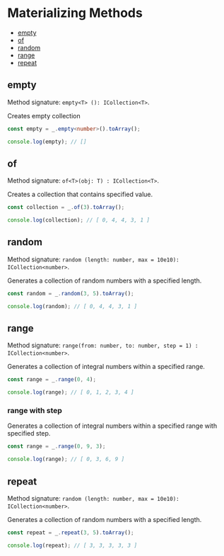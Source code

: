 # Materializing Methods

* [empty](#empty)
* [of](#of)
* [random](#random)
* [range](#range)
* [repeat](#rarepeatnge)

## empty

Method signature: `empty<T> (): ICollection<T>`.

Creates empty collection

```typescript
const empty = _.empty<number>().toArray();

console.log(empty); // []
```

## of

Method signature: `of<T>(obj: T) : ICollection<T>`.

Creates a collection that contains specified value.

```typescript
const collection = _.of(3).toArray();

console.log(collection); // [ 0, 4, 4, 3, 1 ]
```

## random

Method signature: `random (length: number, max = 10e10): ICollection<number>`.

Generates a collection of random numbers with a specified length.

```typescript
const random = _.random(3, 5).toArray();

console.log(random); // [ 0, 4, 4, 3, 1 ]
```

## range

Method signature: `range(from: number, to: number, step = 1) : ICollection<number>`.

Generates a collection of integral numbers within a specified range.

```typescript
const range = _.range(0, 4);

console.log(range); // [ 0, 1, 2, 3, 4 ]
```

### range with step

Generates a collection of integral numbers within a specified range with specified step.

```typescript
const range = _.range(0, 9, 3);

console.log(range); // [ 0, 3, 6, 9 ]
```

## repeat

Method signature: `random (length: number, max = 10e10): ICollection<number>`.

Generates a collection of random numbers with a specified length.

```typescript
const repeat = _.repeat(3, 5).toArray();

console.log(repeat); // [ 3, 3, 3, 3, 3 ]
```
